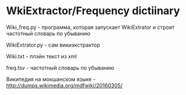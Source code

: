 # WkiExtractor/Frequency dictiinary
Wiki_freq.py - программа, которая запускает WikiExtrator и строит частотный словарь по убыванию   

WikiExtrator.py -  сам викиэкстрактор  

Wiki.txt - плэйн текст из xml

freq.tsv - частотный словарь по убыванию

Википедия на мокшанском языке - http://dumps.wikimedia.org/mdfwiki/20160305/

